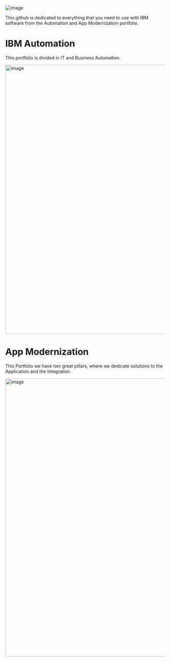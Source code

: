 ![image](https://github.com/user-attachments/assets/52d6f872-9794-481b-82d3-9eef74183cd5)

This github is dedicated to everything that you need to use with IBM software from the Automation and App Modernization portfolio.

IBM Automation 
=
This portfolio is divided in IT and Business Automation. 

<img width="847" alt="image" src="https://github.com/user-attachments/assets/3c574fbb-571b-4dd1-b69c-807cc84c3a6e">


App Modernization 
=
This Portfolio we have two great pillars, where we dedicate solutions to the Application and the Integration.

<img width="875" alt="image" src="https://github.com/user-attachments/assets/169d04e4-29be-4d3c-a823-00c1c0bf8259">


